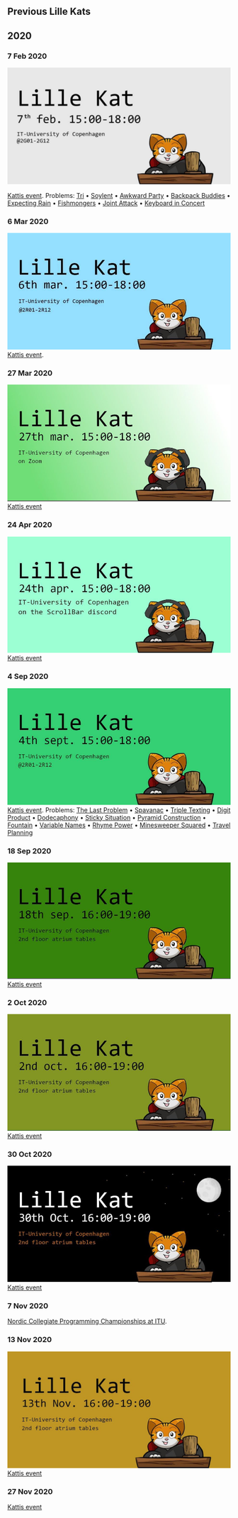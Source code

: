 ## Previous Lille Kats

## 2020 

### 7 Feb 2020

![2020 FEB 07](images/20200207.jpg)

[Kattis event](https://open.kattis.com/contests/ncvy89).
Problems: [Tri](https://open.kattis.com/contests/ncvy89/problems/tri)
  • [Soylent](https://open.kattis.com/contests/ncvy89/problems/soylent)
  • [Awkward Party](https://open.kattis.com/contests/ncvy89/problems/awkwardparty)
  • [Backpack Buddies](https://open.kattis.com/contests/ncvy89/problems/backpackbuddies)
  • [Expecting Rain](https://open.kattis.com/contests/ncvy89/problems/expectingrain)
  • [Fishmongers](https://open.kattis.com/contests/ncvy89/problems/fishmongers)
  • [Joint Attack](https://open.kattis.com/contests/ncvy89/problems/jointattack)
  • [Keyboard in Concert](https://open.kattis.com/contests/ncvy89/problems/keyboardconcert)


### 6 Mar 2020

![](images/20200306.jpg)              
[Kattis event](https://open.kattis.com/contests/j6b33t).


### 27 Mar 2020

![](images/20200327.jpg)              
[Kattis event](https://open.kattis.com/contests/oj3c3u)


### 24 Apr 2020

![](images/20200424.jpg)             
[Kattis event](https://open.kattis.com/contests/bwarvf)


### 4 Sep 2020

![](images/20200904.jpg)            
[Kattis event](https://open.kattis.com/contests/mhyj7h).
Problems: [The Last Problem](https://open.kattis.com/problems/thelastproblem)
  • [Spavanac](https://open.kattis.com/problems/spavanac)
  • [Triple Texting](https://open.kattis.com/problems/tripletexting)
  • [Digit Product](https://open.kattis.com/problems/sifferprodukt)
  • [Dodecaphony](https://open.kattis.com/problems/dodecaphony)
  • [Sticky Situation](https://open.kattis.com/problems/stickysituation)
  • [Pyramid Construction](https://open.kattis.com/problems/pyramidkonstruktion)
  • [Fountain](https://open.kattis.com/problems/fontan)
  • [Variable Names](https://open.kattis.com/problems/variabelnamn)
  • [Rhyme Power](https://open.kattis.com/problems/rimstyrka)
  • [Minesweeper Squared](https://open.kattis.com/problems/minrojikvadrat)
  • [Travel Planning](https://open.kattis.com/problems/reseplanering)


### 18 Sep 2020

![](images/20200918.jpg)           
[Kattis event](https://open.kattis.com/contests/dbup4b)


### 2 Oct 2020

![](images/20201002.jpg)          
[Kattis event](https://open.kattis.com/contests/g6grqf)


### 30 Oct 2020

![](images/20201030.jpg)              
[Kattis event](https://open.kattis.com/contests/zpsg5t)

### 7 Nov 2020

[Nordic Collegiate Programming Championships at ITU](ncpc2020.md).

### 13 Nov 2020

![](images/20201113.jpg)             
[Kattis event](https://open.kattis.com/contests/n5c57y)

### 27 Nov 2020
[Kattis event](https://open.kattis.com/contests/jebstc/)
